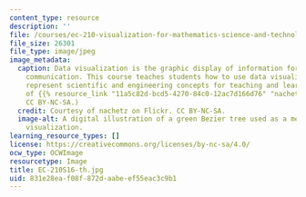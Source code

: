 ```yaml
---
content_type: resource
description: ''
file: /courses/ec-210-visualization-for-mathematics-science-and-technology-education-spring-2016/831e28eaf08f872daabeef55eac3c9b1_EC-210S16-th.jpg
file_size: 26301
file_type: image/jpeg
image_metadata:
  caption: Data visualization is the graphic display of information for analysis and
    communication. This course teaches students how to use data visualization to effectively
    represent scientific and engineering concepts for teaching and learning. (Courtesy
    of {{% resource_link "11a5c82d-bcd5-4270-84c0-12ac7d166d76" "nachetz" %}} on Flickr.
    CC BY-NC-SA.)
  credit: Courtesy of nachetz on Flickr. CC BY-NC-SA.
  image-alt: A digital illustration of a green Bezier tree used as a method of data
    visualization.
learning_resource_types: []
license: https://creativecommons.org/licenses/by-nc-sa/4.0/
ocw_type: OCWImage
resourcetype: Image
title: EC-210S16-th.jpg
uid: 831e28ea-f08f-872d-aabe-ef55eac3c9b1
---
```

